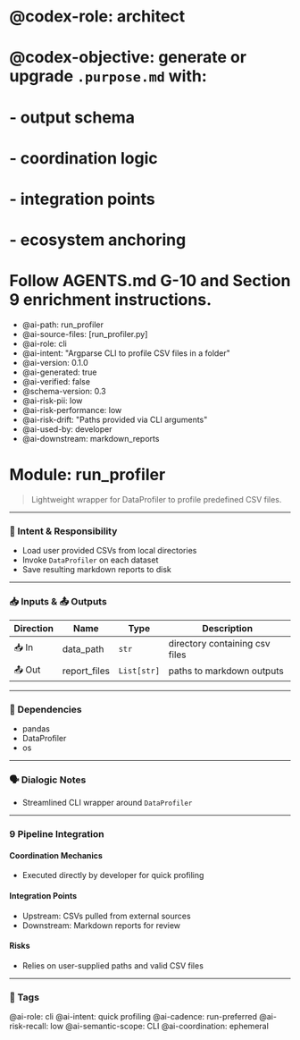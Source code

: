 # @codex-role: architect
# @codex-objective: generate or upgrade `.purpose.md` with:
# - output schema
# - coordination logic
# - integration points
# - ecosystem anchoring
# Follow AGENTS.md G-10 and Section 9 enrichment instructions.
- @ai-path: run_profiler
- @ai-source-files: [run_profiler.py]
- @ai-role: cli
- @ai-intent: "Argparse CLI to profile CSV files in a folder"
- @ai-version: 0.1.0
- @ai-generated: true
- @ai-verified: false
- @schema-version: 0.3
- @ai-risk-pii: low
- @ai-risk-performance: low
- @ai-risk-drift: "Paths provided via CLI arguments"
- @ai-used-by: developer
- @ai-downstream: markdown_reports

# Module: run_profiler
> Lightweight wrapper for DataProfiler to profile predefined CSV files.

---

### 🎯 Intent & Responsibility
- Load user provided CSVs from local directories
- Invoke `DataProfiler` on each dataset
- Save resulting markdown reports to disk

---

### 📥 Inputs & 📤 Outputs
| Direction | Name | Type | Description |
|-----------|------|------|-------------|
| 📥 In | data_path | `str` | directory containing csv files |
| 📤 Out | report_files | `List[str]` | paths to markdown outputs |

---

### 🔗 Dependencies
- pandas
- DataProfiler
- os

---

### 🗣 Dialogic Notes
- Streamlined CLI wrapper around `DataProfiler`

---

### 9 Pipeline Integration
#### Coordination Mechanics
- Executed directly by developer for quick profiling

#### Integration Points
- Upstream: CSVs pulled from external sources
- Downstream: Markdown reports for review

#### Risks
- Relies on user-supplied paths and valid CSV files

---

### 🧠 Tags
@ai-role: cli
@ai-intent: quick profiling
@ai-cadence: run-preferred
@ai-risk-recall: low
@ai-semantic-scope: CLI
@ai-coordination: ephemeral
